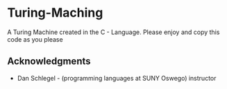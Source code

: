 # Turing-Maching
A Turing Machine created in the C - Language. Please enjoy and copy this code as you please

## Acknowledgments

* Dan Schlegel - (programming languages at SUNY Oswego) instructor

